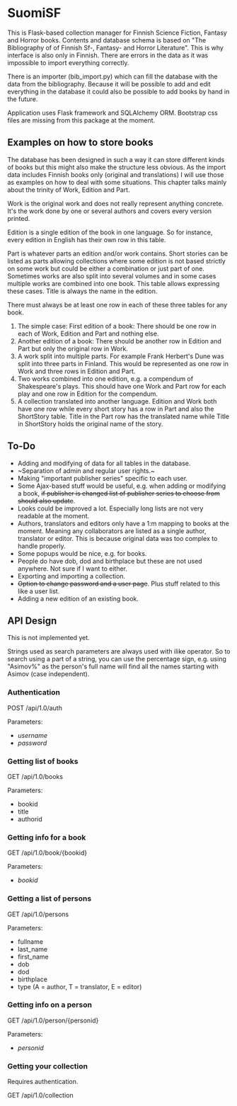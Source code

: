 # SuomiSF

This is Flask-based collection manager for Finnish Science Fiction, Fantasy and Horror books.
Contents and database schema is based on "The Bibliography of of Finnish Sf-, Fantasy- and Horror Literature". 
This is why interface is also only in Finnish. There are errors in the data as
it was impossible to import everything correctly.

There is an importer (bib_import.py) which can fill the database with the data
from the bibliography. Because it will be possible to add and edit everything
in the database it could also be possible to add books by hand in the future.

Application uses Flask framework and SQLAlchemy ORM. Bootstrap css files are
missing from this package at the moment.

## Examples on how to store books
The database has been designed in such a way it can store different kinds of
books but this might also make the structure less obvious. As the import data
includes Finnish books only (original and translations) I will use those as
examples on how to deal with some situations. This chapter talks mainly about
the trinity of Work, Edition and Part.

Work is the original work and does not really represent anything concrete.
It's the work done by one or several authors and covers every version printed.

Edition is a single edition of the book in one language. So for instance,
every edition in English has their own row in this table.

Part is whatever parts an edition and/or work contains. Short stories can be
listed as parts allowing collections where some edition is not based strictly
on some work but could be either a combination or just part of one. Sometimes
works are also split into several volumes and in some cases multiple works
are combined into one book. This table allows expressing these cases. Title is
always the name in the edition.

There must always be at least one row in each of these three tables for any
book.

1. The simple case: First edition of a book: There should be one row in each
   of Work, Edition and Part and nothing else.
2. Another edition of a book: There should be another row in Edition and Part
   but only the original row in Work.
3. A work split into multiple parts. For example Frank Herbert's Dune was
   split into three parts in Finland. This would be represented as one row in
   Work and three rows in Edition and Part.
4. Two works combined into one edition, e.g. a compendum of Shakespeare's
   plays. This should have one Work and Part row for each play and one row in
   Edition for the compendum.
5. A collection translated into another language. Edition and Work both have
   one row while every short story has a row in Part and also the ShortStory
   table. Title in the Part row has the translated name while Title in
   ShortStory holds the original name of the story. 

## To-Do
* Adding and modifying of data for all tables in the database.
* ~Separation of admin and regular user rights.~
* Making "important publisher series" specific to each user.
* Some Ajax-based stuff would be useful, e.g. when adding or modifying a book,
  ~~if publisher is changed list of publisher series to choose from should also
  update~~.
* Looks could be improved a lot. Especially long lists are not very readable
  at the moment.
* Authors, translators and editors only have a 1:m mapping to books at the
  moment. Meaning any collaborators are listed as a single author, translator or
  editor. This is because original data was too complex to handle properly.
* Some popups would be nice, e.g. for books.
* People do have dob, dod and birthplace but these are not used anywhere. Not
  sure if I want to either.
* Exporting and importing a collection.
* ~~Option to change password and a user page~~. Plus stuff related to this like
  a user list.
* Adding a new edition of an existing book.


## API Design

This is not implemented yet.

Strings used as search parameters are always used with ilike operator. So to
search using a part of a string, you can use the percentage sign, e.g. using
"Asimov%" as the person's full name will find all the names starting with
Asimov (case independent).

### Authentication

POST /api/1.0/auth

Parameters: 
* *username*
* *password*

### Getting list of books

GET /api/1.0/books

Parameters: 
* bookid
* title
* authorid

### Getting info for a book

GET /api/1.0/book/{bookid}

Parameters:
* *bookid*

### Getting a list of persons

GET /api/1.0/persons

Parameters:
* fullname
* last_name
* first_name
* dob
* dod
* birthplace
* type (A = author, T = translator, E = editor)

### Getting info on a person

GET /api/1.0/person/{personid}

Parameters:
* *personid*

### Getting your collection 

Requires authentication.

GET /api/1.0/collection
